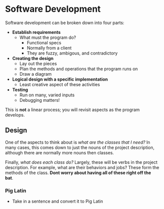 # Software Development

Software development can be broken down into four parts:

* **Establish requirements**
    * What must the program do?
        * Functional specs
        * Normally from a client
        * They are fuzzy, ambigous, and contradictory
* **Creating the design**
    * Lay out the pieces
    * Plan the methods and operations that the program runs on
    * Draw a diagram
* **Logical design with a specific implementation**
    * Least creative aspect of these activities
* **Testing**
    * Run on many, varied inputs
    * Debugging matters!

This is **not** a linear process; you will revisit aspects as the program develops.

## Design

One of the aspects to think about is *what are the classes that I need?* In many cases, this comes down to just the nouns of the project description, although there are normally more nouns then classes. 

Finally, *what does each class do?* Largely, these will be verbs in the project description. For example, what are their behaviors and jobs? These form the methods of the class. **Dont worry about having all of these right off the bat**.

### Pig Latin
* Take in a sentence and convert it to Pig Latin

